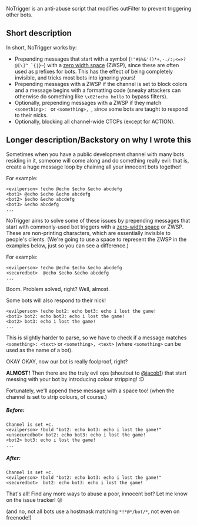 NoTrigger is an anti-abuse script that modifies outFilter to prevent triggering other bots.

## Short description
In short, NoTrigger works by:

 - Prepending messages that start with a symbol (```!"#$%&'()*+,-./:;<=>?@[\]^_`{|}~```) with a [zero width space](https://en.wikipedia.org/wiki/Zero-width_space) (ZWSP), since these are often used as prefixes for bots. This has the effect of being completely invisible, and tricks most bots into ignoring yours!
 - Prepending messages with a ZWSP if the channel is set to block colors and a message begins with a formatting code (sneaky attackers can otherwise do something like `\x02!echo hello` to bypass filters).
 - Optionally, prepending messages with a ZWSP if they match `<something>: ` or `<something>, `, since some bots are taught to respond to their nicks.
 - Optionally, blocking all channel-wide CTCPs (except for ACTION).

## Longer description/Backstory on why I wrote this
Sometimes when you have a public development channel with many bots residing in it, someone will come along and do something really evil: that is, create a huge message loop by chaining all your innocent bots together!

For example:

```
<evilperson> !echo @echo $echo &echo abcdefg
<bot1> @echo $echo &echo abcdefg
<bot2> $echo &echo abcdefg
<bot3> &echo abcdefg
...
```

NoTrigger aims to solve some of these issues by prepending messages that start with commonly-used bot triggers with a [zero-width space](https://en.wikipedia.org/wiki/Zero-width_space) or ZWSP. These are non-printing characters, which are essentially invisible to people's clients. (We're going to use a space to represent the ZWSP in the examples below, just so you can see a difference.)

For example:

```
<evilperson> !echo @echo $echo &echo abcdefg
<securedbot>  @echo $echo &echo abcdefg
...
```

Boom. Problem solved, right? Well, almost.

Some bots will also respond to their nick!

```
<evilperson> !echo bot2: echo bot3: echo i lost the game!
<bot1> bot2: echo bot3: echo i lost the game!
<bot2> bot3: echo i lost the game!
...
```

This is slightly harder to parse, so we have to check if a message matches `<something>: <text>` or `<something>, <text>` (where `<something>` can be used as the name of a bot).

OKAY OKAY, now our bot is really foolproof, right?

**ALMOST!** Then there are the truly evil ops (shoutout to [@jacob1](https://github.com/jacob1)) that start messing with your bot by introducing colour stripping! :D

Fortunately, we'll append these message with a space too! (when the channel is set to strip colours, of course.)

##### Before:
```
Channel is set +c.
<evilperson> !bold "bot2: echo bot3: echo i lost the game!"
<unsecuredbot> bot2: echo bot3: echo i lost the game!
<bot2> bot3: echo i lost the game!
...
```

##### After:

```
Channel is set +c.
<evilperson> !bold "bot2: echo bot3: echo i lost the game!"
<securedbot>  bot2: echo bot3: echo i lost the game!
```

That's all! Find any more ways to abuse a poor, innocent bot? Let me know on the issue tracker! :stuck_out_tongue_closed_eyes:

(and no, not all bots use a hostmask matching `*!*@*/bot/*`, not even on freenode!)
